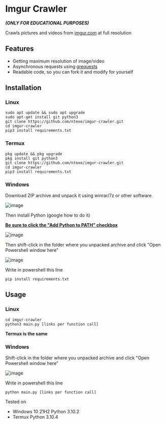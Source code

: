 # Imgur Crawler
***(ONLY FOR EDUCATIONAL PURPOSES)***

Crawls pictures and videos from [imgur.com](https://imgur.com) at full resolution

## Features
* Getting maximum resolution of image/video
* Asynchronous requests using [grequests](https://pypi.org/project/grequests/)
* Readable code, so you can fork it and modify for yourself

## Installation
### Linux
```
sudo apt update && sudo apt upgrade
sudo apt-get install git python3
git clone https://github.com/ntexe/imgur-crawler.git
cd imgur-crawler
pip3 install requirements.txt
```
### Termux
```
pkg update && pkg upgrade
pkg install git python3
git clone https://github.com/ntexe/imgur-crawler.git
cd imgur-crawler
pip3 install requirements.txt
```
### Windows
Download ZIP archive and unpack it using winrar/7z or other software

![image](https://user-images.githubusercontent.com/82678562/182241806-9df91772-2c41-4dc2-be35-49a7d0a9fffc.png)

Then install Python (google how to do it)

<ins>**Be sure to click the "Add Python to PATH" checkbox**</ins>

![image](https://miro.medium.com/max/1282/1*ecMIFT0gDLcLRD1y5q8_Tg.png)

Then shift-click in the folder where you unpacked archive and click "Open Powershell window here"

![image](https://user-images.githubusercontent.com/82678562/182243232-3d75e91f-31d2-44cb-bdbf-1f02bc2e674f.png)

Write in powershell this line
```
pip install requirements.txt
```

## Usage
### Linux
```
cd imgur-crawler
python3 main.py [links per function call]
```
**Termux is the same**
### Windows

Shift-click in the folder where you unpacked archive and click "Open Powershell window here"

![image](https://user-images.githubusercontent.com/82678562/182243232-3d75e91f-31d2-44cb-bdbf-1f02bc2e674f.png)

Write in powershell this line
```
python main.py [links per function call]
```

Tested on
* Windows 10 21H2 Python 3.10.2
* Termux Python 3.10.4
